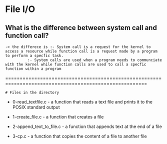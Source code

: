 # File I/O

## What is the difference between system call and function call?
	-> the differece is :- System call is a request for the kernel to access a resource while function call is a request made by a program to perform a specfic task.
			  :- System calls are used when a program needs to communciate with the kernel while function calls are used to call a specfic function within a program

=======================================================================================================
	
	# Files in the directory

* 0-read_textfile.c - a function that reads a text file and prints it to the POSIX standard output

* 1-create_file.c - a function that creates a file

* 2-append_text_to_file.c - a function that appends text at the end of a file

* 3-cp.c - a function that copies the content of a file to another file
